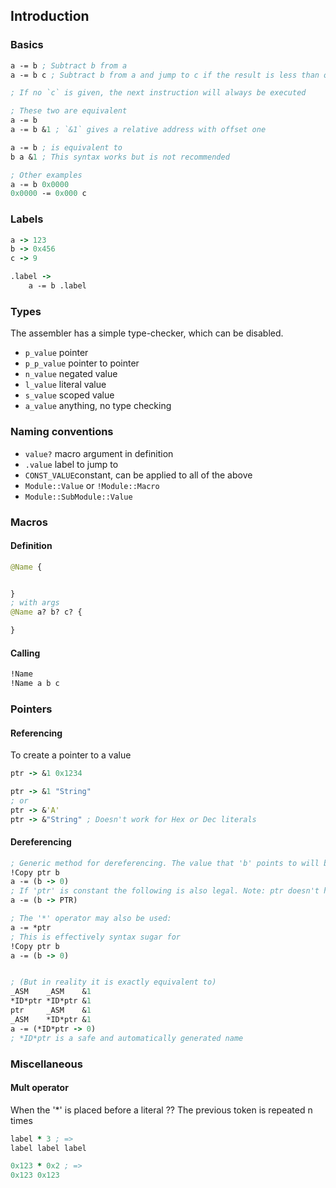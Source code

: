 

## Introduction


### Basics

```clojure
a -= b ; Subtract b from a
a -= b c ; Subtract b from a and jump to c if the result is less than or equal to zero

; If no `c` is given, the next instruction will always be executed

; These two are equivalent
a -= b
a -= b &1 ; `&1` gives a relative address with offset one

a -= b ; is equivalent to
b a &1 ; This syntax works but is not recommended

; Other examples
a -= b 0x0000
0x0000 -= 0x000 c

```

### Labels
```clojure
a -> 123
b -> 0x456
c -> 9

.label ->
    a -= b .label

```


### Types
The assembler has a simple type-checker, which can be disabled.

* `p_value` pointer
* `p_p_value` pointer to pointer
* `n_value` negated value
* `l_value` literal value
* `s_value` scoped value
* `a_value` anything, no type checking

### Naming conventions
* `value?`  macro argument in definition
* `.value` label to jump to
* `CONST_VALUE`constant, can be applied to all of the above
* `Module::Value` or `!Module::Macro`
* `Module::SubModule::Value`


### Macros
#### Definition
```clojure
@Name {


}
; with args
@Name a? b? c? {

}

```
#### Calling
```clojure
!Name
!Name a b c
```

### Pointers
#### Referencing
To create a pointer to a value

```clojure
ptr -> &1 0x1234

ptr -> &1 "String"
; or
ptr -> &'A'
ptr -> &"String" ; Doesn't work for Hex or Dec literals
```

#### Dereferencing
```clojure
; Generic method for dereferencing. The value that 'b' points to will be subtracted from 'a'
!Copy ptr b
a -= (b -> 0)
; If 'ptr' is constant the following is also legal. Note: ptr doesn't have to be constant but this syntax will give unexpected results if it isn't
a -= (b -> PTR)

; The '*' operator may also be used:
a -= *ptr
; This is effectively syntax sugar for
!Copy ptr b
a -= (b -> 0)


; (But in reality it is exactly equivalent to)
_ASM    _ASM    &1
*ID*ptr *ID*ptr &1
ptr     _ASM    &1
_ASM    *ID*ptr &1
a -= (*ID*ptr -> 0)
; *ID*ptr is a safe and automatically generated name

```


### Miscellaneous
#### Mult operator
When the '*' is placed before a literal ?? The previous token is repeated n times
```clojure
label * 3 ; =>
label label label

0x123 * 0x2 ; =>
0x123 0x123

```
